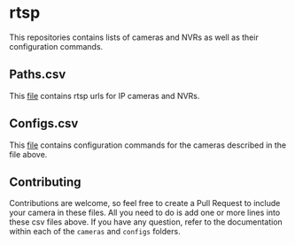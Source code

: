 # rtsp

This repositories contains lists of cameras and NVRs as well as their configuration commands.

## Paths.csv

This [file](../master/cameras/path.csv) contains rtsp urls for IP cameras and NVRs.

## Configs.csv

This [file](../master/config/configs.csv) contains configuration commands for the cameras described in the file above.

## Contributing

Contributions are welcome, so feel free to create a Pull Request to include your camera in these files.
All you need to do is add one or more lines into these csv files above. If you have any question, refer to the documentation within each of the `cameras` and `configs` folders.
